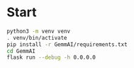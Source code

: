 


# Start

```bash
python3 -m venv venv
. venv/bin/activate
pip install -r GemmAI/requirements.txt
cd GemmAI
flask run --debug -h 0.0.0.0
```

